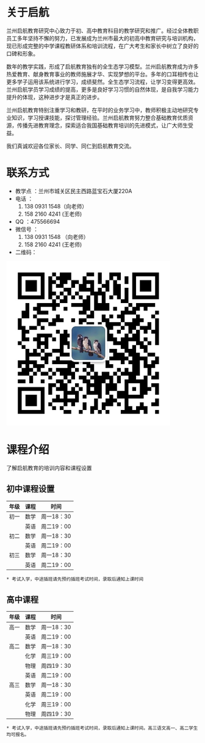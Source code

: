 # 关于启航

   兰州启航教育研究中心致力于初、高中教育科目的教学研究和推广。经过全体教职员工多年坚持不懈的努力，已发展成为兰州市最大的初高中教育研究与培训机构，现已形成完整的中学课程教研体系和培训流程，在广大考生和家长中树立了良好的口碑和形象。  　　

   数年的教学实践，形成了启航教育独有的全生态学习模型。兰州启航教育成为许多热爱教育、献身教育事业的教师施展才华、实现梦想的平台。多年的口耳相传也让更多学子运用该系统进行学习，成绩斐然。全生态学习流程，让学习变得更高效。兰州启航学员学习成绩的提高，更多是良好学习习惯的自然体现，是自我学习能力提升的体现，这种进步才是真正的进步。

   兰州启航教育特别注重学习和教研，在平时的业务学习中，教师积极主动地研究专业知识，学习授课技能，探讨管理经验。兰州启航教育努力整合基础教育优质资源，传播先进教育理念，探索适合我国基础教育培训的先进模式，让广大师生受益。 　

   我们真诚欢迎各位家长、同学、同仁到启航教育交流。 

# 联系方式

- 教学点 ：兰州市城关区民主西路蓝宝石大厦220A 
- 电话 ：
  1. 138 0931 1548（向老师）
  2. 158 2160 4241 (王老师)
- QQ ：475566694
- 微信号 ：
  1. 138 0931 1548 （向老师）
  2. 158 2160 4241 (王老师)
- 二维码：

![matrix-code](images/matrix-code.png)

# 课程介绍
 了解启航教育的培训内容和课程设置
##  初中课程设置

| 年级 | 课程 |    时间    |
| :--: | :--: | :--------: |
| 初一 | 数学 | 周一18：30 |
|      | 英语 | 周二19：00 |
| 初二 | 数学 | 周一18：30 |
|      | 英语 | 周二19：00 |
| 初三 | 数学 | 周一18：30 |
|      | 英语 | 周二19：00 |

```
* 考试入学，中途插班请先预约插班考试时间，录取后通知上课时间
```


##  高中课程

| 年级 | 课程 |    时间    |
| :--: | :--: | :--------: |
| 高一 | 数学 | 周一18：30 |
|      | 英语 | 周二19：00 |
| 高二 | 数学 | 周一18：30 |
|      | 化学 | 周三19：00 |
|      | 物理 | 周四19：30 |
|      | 英语 | 周二19：00 |
| 高三 | 数学 | 周一18：30 |
|      | 英语 | 周二19：00 |
|      | 化学 | 周三19：00 |
|      | 物理 | 周四19：30 |

```
* 考试入学，中途插班请先预约插班考试时间，录取后通知上课时间。高三语文高一、高二学生均可报名。
```
